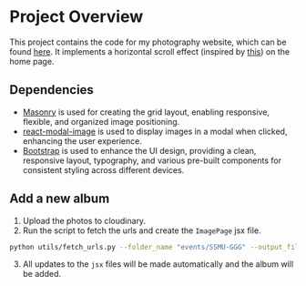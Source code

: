 # Project Overview

This project contains the code for my photography website, which can be found [here](https://alexstaubinphoto.com/). It implements a horizontal scroll effect (inspired by [this](https://github.com/darshandesai1095/horizontal-scroll-effect)) on the home page.

## Dependencies

- [Masonry](https://masonry.desandro.com) is used for creating the grid layout, enabling responsive, flexible, and organized image positioning.
- [react-modal-image](https://www.npmjs.com/package/react-modal-image) is used to display images in a modal when clicked, enhancing the user experience.
- [Bootstrap](https://getbootstrap.com) is used to enhance the UI design, providing a clean, responsive layout, typography, and various pre-built components for consistent styling across different devices.


## Add a new album 
1. Upload the photos to cloudinary. 
2. Run the script to fetch the urls and create the `ImagePage` jsx file. 
```bash
python utils/fetch_urls.py --folder_name "events/SSMU-GGG" --output_file "client/src/components/ImagePages/events/SSMU_GGG.jsx" --label "SSMU Great Gatsby Gala" --cover_index 1 --date "December 2024"
```
3. All updates to the `jsx` files will be made automatically and the album will be added.
